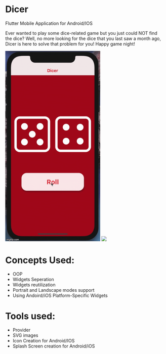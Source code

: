 # Dicer
Flutter Mobile Application for Android/IOS



Ever wanted to play some dice-related game but you just could NOT find the dice?
Well, no more looking for the dice that you last saw a month ago, Dicer is here to solve that problem for you! 
Happy game night!


<img src = "portrait.gif" width = "300" >


<img src = "landscape.gif" height = "400" >



# Concepts Used:
- OOP
- Widgets Seperation
- Widgets reutilization
- Portrait and Landscape modes support
- Using Andoird/iOS Platform-Specific Widgets 

# Tools used:
- Provider
- SVG images
- Icon Creation for Android/IOS
- Splash Screen creation for Android/iOS
